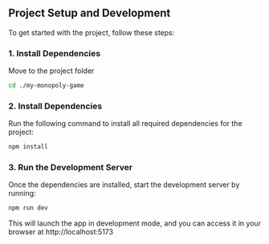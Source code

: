 ## Project Setup and Development

To get started with the project, follow these steps:

### 1. Install Dependencies

Move to the project folder

```bash
cd ./my-monopoly-game
```

### 2. Install Dependencies

Run the following command to install all required dependencies for the project:

```bash
npm install
```

### 3. Run the Development Server

Once the dependencies are installed, start the development server by running:

```bash
npm run dev
```

This will launch the app in development mode, and you can access it in your browser at http://localhost:5173
